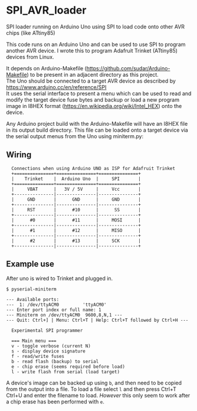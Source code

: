 # SPI_AVR_loader
SPI loader running on Arduino Uno using SPI to load code onto other AVR chips (like ATtiny85)

This code runs on an Arduino Uno and can be used to use SPI to program another AVR device.
I wrote this to program Adafruit Trinket (ATtiny85) devices from Linux.

It depends on Arduino-Makefile (https://github.com/sudar/Arduino-Makefile) to be present in an adjacent directory as this project.  
The Uno should be connected to a target AVR device as described by https://www.arduino.cc/en/reference/SPI  
It uses the serial interface to present a menu which can be used to read and modify the target device fuse bytes
and backup or load a new program image in I8HEX format (https://en.wikipedia.org/wiki/Intel_HEX) onto the device.

Any Arduino project build with the Arduino-Makefile will have an I8HEX file in its output build directory.
This file can be loaded onto a target device via the serial output menus from the Uno using miniterm.py:

## Wiring
```
  Connections when using Arduino UNO as ISP for Adafruit Trinket
  +===============+===============+===============+
  |    Trinket    |  Arduino Uno  |     SPI       |
  +===============+===============+===============+
  |     VBAT      |   3V / 5V     |     Vcc       |
  +---------------|---------------|---------------+
  |     GND       |      GND      |     GND       |
  +---------------|---------------|---------------+
  |     RST       |      #10      |      SS       |
  +---------------|---------------|---------------+
  |      #0       |      #11      |     MOSI      |
  +---------------|---------------|---------------+
  |      #1       |      #12      |     MISO      |
  +---------------|---------------|---------------+
  |      #2       |      #13      |     SCK       |
  +---------------|---------------|---------------+
```

## Example use
After uno is wired to Trinket and plugged in.
```
$ pyserial-miniterm

--- Available ports:
---  1: /dev/ttyACM0         'ttyACM0'
--- Enter port index or full name: 1
--- Miniterm on /dev/ttyACM0  9600,8,N,1 ---
--- Quit: Ctrl+] | Menu: Ctrl+T | Help: Ctrl+T followed by Ctrl+H ---

  Experimental SPI programmer

  === Main menu ===
  v - toggle verbose (current N)
  s - display device signature
  f - read/write fuses
  b - read flash (backup) to serial
  e - chip erase (seems required before load)
  l - write flash from serial (load target)
```

A device's image can be backed up using `b`, and then need to be copied from the output into a file.
To load a file select `l` and then press Ctrl+T Ctrl+U and enter the filename to load.
*However* this only seem to work after a chip erase has been performed with `e`.
